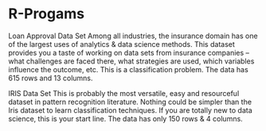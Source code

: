 # R-Progams
Loan Approval Data Set
Among all industries, the insurance domain has one of the largest uses of analytics & data science methods. 
This dataset provides you a taste of working on data sets from insurance companies – what challenges are faced there, what strategies are used, which variables influence the outcome, etc. 
This is a classification problem. The data has 615 rows and 13 columns.

IRIS Data Set
This is probably the most versatile, easy and resourceful dataset in pattern recognition literature. Nothing could be simpler than the Iris dataset to learn classification techniques. If you are totally new to data science, this is your start line. The data has only 150 rows & 4 columns.
